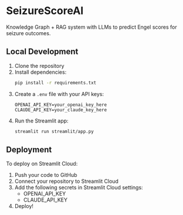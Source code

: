 # SeizureScoreAI

Knowledge Graph + RAG system with LLMs to predict Engel scores for seizure outcomes.

## Local Development

1. Clone the repository
2. Install dependencies:
   ```bash
   pip install -r requirements.txt
   ```
3. Create a `.env` file with your API keys:
   ```
   OPENAI_API_KEY=your_openai_key_here
   CLAUDE_API_KEY=your_claude_key_here
   ```
4. Run the Streamlit app:
   ```bash
   streamlit run streamlit/app.py
   ```

## Deployment

To deploy on Streamlit Cloud:

1. Push your code to GitHub
2. Connect your repository to Streamlit Cloud
3. Add the following secrets in Streamlit Cloud settings:
   - OPENAI_API_KEY
   - CLAUDE_API_KEY
4. Deploy!
